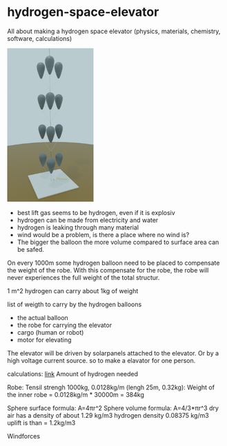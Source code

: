 # hydrogen-space-elevator
All about making a hydrogen space elevator (physics, materials, chemistry, software, calculations)

<img src="https://github.com/lukaspfitscher/hydrogen-space-elevator/blob/main/image.jpg" alt="drawing" width="200"/>

- best lift gas seems to be hydrogen, even if it is explosiv
- hydrogen can be made from electricity and water
- hydrogen is leaking through many material
- wind would be a problem, is there a place where no wind is?
- The bigger the balloon the more volume compared to surface area can be safed.

On every 1000m some hydrogen balloon need to be placed to compensate the weight of the robe. 
With this compensate for the robe, the robe will never experiences the full weight of the total structur.

1 m^2 hydrogen can carry about 1kg of weight

list of weigth to carry by the hydrogen balloons
- the actual balloon
- the robe for carrying the elevator
- cargo (human or robot) 
- motor for elevating

The elevator will be driven by solarpanels attached to the elevator. Or by a high voltage current source. 
so to make a elavator for one person.



calculations:
[link](https://www.amazon.com/Flagline-Resistant-Excellent-Absorption-Thickness/dp/B01N0WZ79Y/ref=sr_1_3?keywords=heavy%2Bduty%2Bnylon%2Brope&qid=1650723477&sr=8-3&th=1)
Amount of hydrogen needed

Robe: Tensil strengh 1000kg, 0.0128kg/m (lengh 25m, 0.32kg): 
Weight of the inner robe = 0.0128kg/m * 30000m = 384kg

Sphere surface formula: A=4πr^2
Sphere volume  formula: A=4/3*πr^3
dry air has a density of about 1.29 kg/m3
hydrogen density 0.08375 kg/m3
uplift is than = 1.2kg/m3


Windforces
